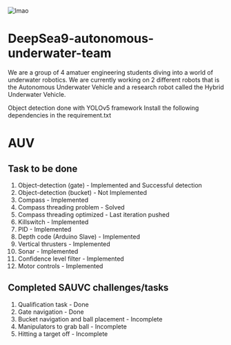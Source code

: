 
![lmao](https://user-images.githubusercontent.com/68525714/157446477-3ef78905-786f-4bcc-9c1f-8c8af112126f.png)


# DeepSea9-autonomous-underwater-team
We are a group of 4 amatuer engineering students diving into a world of underwater robotics. We are currently working on 2 different robots that is the Autonomous Underwater Vehicle and a research robot called the Hybrid Underwater Vehicle. 

Object detection done with YOLOv5 framework
Install the following dependencies in the requirement.txt

# AUV
## Task to be done
1) Object-detection (gate) - Implemented and Successful detection
2) Object-detection (bucket) - Not Implemented
3) Compass - Implemented
4) Compass threading problem - Solved
5) Compass threading optimized - Last iteration pushed
6) Killswitch - Implemented
7) PID - Implemented
8) Depth code (Arduino Slave) - Implemented
9) Vertical thrusters - Implemented
10) Sonar - Implemented
11) Confidence level filter - Implemented
12) Motor controls - Implemented

## Completed SAUVC challenges/tasks
1) Qualification task - Done
2) Gate navigation - Done
3) Bucket navigation and ball placement - Incomplete
4) Manipulators to grab ball - Incomplete
5) Hitting a target off - Incomplete


